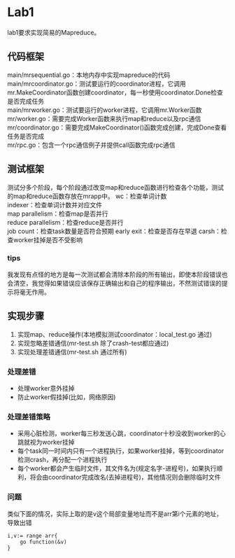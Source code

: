 # Lab1
lab1要求实现简易的Mapreduce。
## 代码框架
main/mrsequential.go：本地内存中实现mapreduce的代码  
main/mrcoordinator.go：测试要运行的coordinator进程，它调用mr.MakeCoordinator函数创建coordinator，每一秒使用coordinator.Done检查是否完成任务  
main/mrworker.go：测试要运行的worker进程，它调用mr.Worker函数  
mr/worker.go：需要完成Worker函数来执行map和reduce以及rpc通信  
mr/coordinator.go：需要完成MakeCoordinator()函数完成创建，完成Done查看任务是否完成  
mr/rpc.go：包含一个rpc通信例子并提供call函数完成rpc通信

## 测试框架
测试分多个阶段，每个阶段通过改变map和reduce函数进行检查各个功能，测试的map和reduce函数存放在mrapp中。
wc：检查单词计数  
indexer：检查单词计数并对应文件  
map parallelism：检查map是否并行  
reduce parallelism：检查reduce是否并行  
job count：检查task数量是否符合预期
early exit：检查是否存在早退
carsh：检查worker挂掉是否不受影响

### tips
我发现有点怪的地方是每一次测试都会清除本阶段的所有输出，即使本阶段错误也会清空，我觉得如果错误应该保存正确输出和自己的程序输出，不然测试错误的提示将毫无作用。  

## 实现步骤
1. 实现map、reduce操作(本地模拟测试coordinator：local_test.go 通过)
2. 实现忽略差错通信(mr-test.sh 除了crash-test都应通过)
3. 实现处理差错通信(mr-test.sh 通过所有)

### 处理差错
- 处理worker意外挂掉
- 防止worker假挂掉(比如，网络原因)

### 处理差错策略
- 采用心脏检测，worker每三秒发送心跳，coordinator十秒没收到worker的心跳就视为worker挂掉
- 每个task同一时间内只有一个进程执行，如果worker挂掉，等到coordinator检测crash，再分配一个进程执行
- 每个worker都会产生临时文件，其文件名为(规定名字-进程号)，如果执行顺利，将会由coordinator完成改名(去掉进程号)，其他情况则会删除临时文件

### 问题
类似下面的情况，实际上取的是v这个局部变量地址而不是arr第i个元素的地址，导致出错
```
i,v:= range arr{
    go function(&v)
}
```